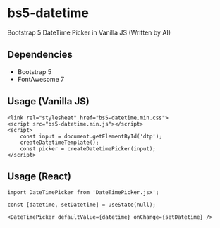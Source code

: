 # bs5-datetime
Bootstrap 5 DateTime Picker in Vanilla JS (Written by AI)

## Dependencies

- Bootstrap 5
- FontAwesome 7

## Usage (Vanilla JS)

```
<link rel="stylesheet" href="bs5-datetime.min.css">
<script src="bs5-datetime.min.js"></script>
<script>
    const input = document.getElementById('dtp');
    createDatetimeTemplate();
    const picker = createDatetimePicker(input);
</script>
```

## Usage (React)

```
import DateTimePicker from 'DateTimePicker.jsx';

const [datetime, setDatetime] = useState(null);

<DateTimePicker defaultValue={datetime} onChange={setDatetime} />
```